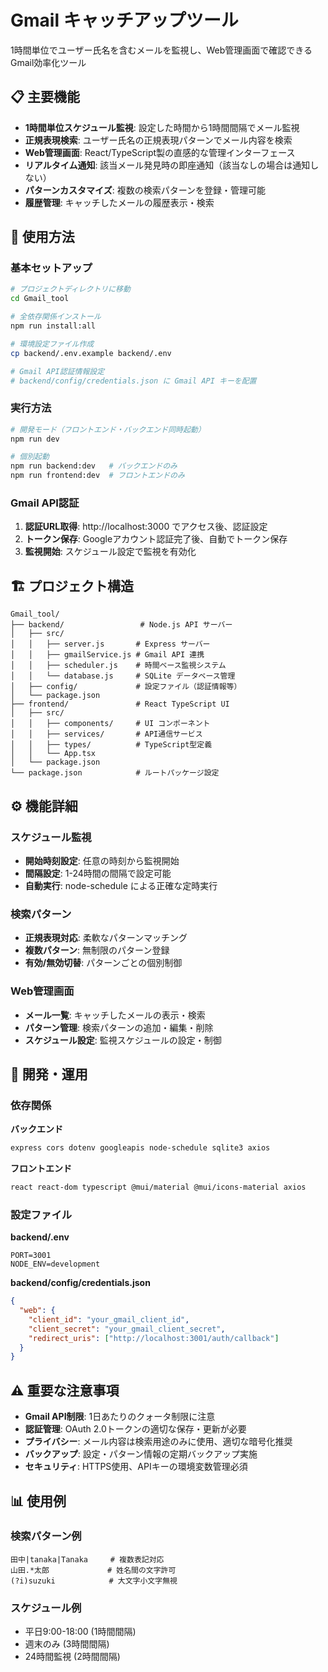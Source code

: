 # Gmail キャッチアップツール

1時間単位でユーザー氏名を含むメールを監視し、Web管理画面で確認できるGmail効率化ツール

## 📋 主要機能

- **1時間単位スケジュール監視**: 設定した時間から1時間間隔でメール監視
- **正規表現検索**: ユーザー氏名の正規表現パターンでメール内容を検索
- **Web管理画面**: React/TypeScript製の直感的な管理インターフェース
- **リアルタイム通知**: 該当メール発見時の即座通知（該当なしの場合は通知しない）
- **パターンカスタマイズ**: 複数の検索パターンを登録・管理可能
- **履歴管理**: キャッチしたメールの履歴表示・検索

## 🚀 使用方法

### 基本セットアップ

```bash
# プロジェクトディレクトリに移動
cd Gmail_tool

# 全依存関係インストール
npm run install:all

# 環境設定ファイル作成
cp backend/.env.example backend/.env

# Gmail API認証情報設定
# backend/config/credentials.json に Gmail API キーを配置
```

### 実行方法

```bash
# 開発モード（フロントエンド・バックエンド同時起動）
npm run dev

# 個別起動
npm run backend:dev   # バックエンドのみ
npm run frontend:dev  # フロントエンドのみ
```

### Gmail API認証

1. **認証URL取得**: http://localhost:3000 でアクセス後、認証設定
2. **トークン保存**: Googleアカウント認証完了後、自動でトークン保存
3. **監視開始**: スケジュール設定で監視を有効化

## 🏗️ プロジェクト構造

```
Gmail_tool/
├── backend/                 # Node.js API サーバー
│   ├── src/
│   │   ├── server.js       # Express サーバー
│   │   ├── gmailService.js # Gmail API 連携
│   │   ├── scheduler.js    # 時間ベース監視システム
│   │   └── database.js     # SQLite データベース管理
│   ├── config/             # 設定ファイル（認証情報等）
│   └── package.json
├── frontend/               # React TypeScript UI
│   ├── src/
│   │   ├── components/     # UI コンポーネント
│   │   ├── services/       # API通信サービス
│   │   ├── types/          # TypeScript型定義
│   │   └── App.tsx
│   └── package.json
└── package.json            # ルートパッケージ設定
```

## ⚙️ 機能詳細

### スケジュール監視
- **開始時刻設定**: 任意の時刻から監視開始
- **間隔設定**: 1-24時間の間隔で設定可能
- **自動実行**: node-schedule による正確な定時実行

### 検索パターン
- **正規表現対応**: 柔軟なパターンマッチング
- **複数パターン**: 無制限のパターン登録
- **有効/無効切替**: パターンごとの個別制御

### Web管理画面
- **メール一覧**: キャッチしたメールの表示・検索
- **パターン管理**: 検索パターンの追加・編集・削除
- **スケジュール設定**: 監視スケジュールの設定・制御

## 🔧 開発・運用

### 依存関係

**バックエンド**
```bash
express cors dotenv googleapis node-schedule sqlite3 axios
```

**フロントエンド**
```bash
react react-dom typescript @mui/material @mui/icons-material axios
```

### 設定ファイル

**backend/.env**
```
PORT=3001
NODE_ENV=development
```

**backend/config/credentials.json**
```json
{
  "web": {
    "client_id": "your_gmail_client_id",
    "client_secret": "your_gmail_client_secret",
    "redirect_uris": ["http://localhost:3001/auth/callback"]
  }
}
```

## ⚠️ 重要な注意事項

- **Gmail API制限**: 1日あたりのクォータ制限に注意
- **認証管理**: OAuth 2.0トークンの適切な保存・更新が必要
- **プライバシー**: メール内容は検索用途のみに使用、適切な暗号化推奨
- **バックアップ**: 設定・パターン情報の定期バックアップ実施
- **セキュリティ**: HTTPS使用、APIキーの環境変数管理必須

## 📊 使用例

### 検索パターン例
```
田中|tanaka|Tanaka     # 複数表記対応
山田.*太郎             # 姓名間の文字許可
(?i)suzuki            # 大文字小文字無視
```

### スケジュール例
- 平日9:00-18:00 (1時間間隔)
- 週末のみ (3時間間隔)
- 24時間監視 (2時間間隔)